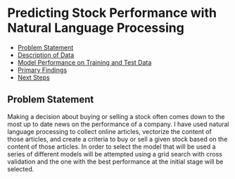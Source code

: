 # Predicting Stock Performance with Natural Language Processing

- [Problem Statement](#Problem-Statement)
- [Description of Data](#Description-of-Data)
- [Model Performance on Training and Test Data](#Model-Performance-on-Training-and-Test-Data)
- [Primary Findings](#Primary-Findings)
- [Next Steps](#Next-Steps)

## Problem Statement

Making a decision about buying or selling a stock often comes down to the most up to date news on the performance of a company. 
I have used natural language processing to collect online articles, vectorize the content of those articles, 
and create a criteria to buy or sell a given stock based on the content of those articles. 
In order to select the model that will be used a series of different models will be attempted using a grid search with cross validation 
and the one with the best performance at the initial stage will be selected.
